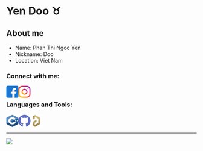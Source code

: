 # Yen Doo ♉



## About me

- Name: Phan Thi Ngoc Yen
- Nickname: Doo
- Location: Viet Nam

### Connect with me:

[<img align='left' width="32" height="32" src="icon/facebook.svg"/>][Facebook]
[<img align='left' width="32" height="32" src="icon/instagram.svg"/>][Instagram]

<br>

### Languages and Tools:

<img align='left' width="32" height="32" src="icon/c.svg"/>
<img align='left' width="32" height="32" src="icon/github.svg"/>
<img align='left' width="" height="32" src="icon/altium-designer.png"/>

<br>
<br>

---

<img width="" height="" src="background.png"/>

<!-- -->

[Facebook]: https://www.facebook.com/profile.php?id=100016699154002
[Instagram]: https://www.instagram.com/ngocyen100302/



